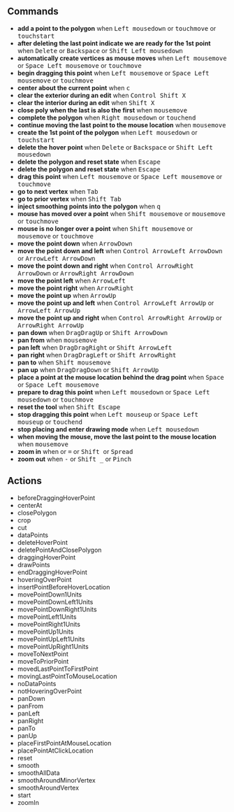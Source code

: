 ## Commands

-   <b>add a point to the polygon</b>
    when <kbd>Left mousedown</kbd> or <kbd>touchmove</kbd> or <kbd>touchstart</kbd>
-   <b>after deleting the last point indicate we are ready for the 1st point</b>
    when <kbd>Delete</kbd> or <kbd>Backspace</kbd> or <kbd>Shift Left mousedown</kbd>
-   <b>automatically create vertices as mouse moves</b>
    when <kbd>Left mousemove</kbd> or <kbd>Space Left mousemove</kbd> or <kbd>touchmove</kbd>
-   <b>begin dragging this point</b>
    when <kbd>Left mousemove</kbd> or <kbd>Space Left mousemove</kbd> or <kbd>touchmove</kbd>
-   <b>center about the current point</b>
    when <kbd>c</kbd>
-   <b>clear the exterior during an edit</b>
    when <kbd>Control Shift X</kbd>
-   <b>clear the interior during an edit</b>
    when <kbd>Shift X</kbd>
-   <b>close poly when the last is also the first</b>
    when <kbd>mousemove</kbd>
-   <b>complete the polygon</b>
    when <kbd>Right mousedown</kbd> or <kbd>touchend</kbd>
-   <b>continue moving the last point to the mouse location</b>
    when <kbd>mousemove</kbd>
-   <b>create the 1st point of the polygon</b>
    when <kbd>Left mousedown</kbd> or <kbd>touchstart</kbd>
-   <b>delete the hover point</b>
    when <kbd>Delete</kbd> or <kbd>Backspace</kbd> or <kbd>Shift Left mousedown</kbd>
-   <b>delete the polygon and reset state</b>
    when <kbd>Escape</kbd>
-   <b>delete the polygon and reset state</b>
    when <kbd>Escape</kbd>
-   <b>drag this point</b>
    when <kbd>Left mousemove</kbd> or <kbd>Space Left mousemove</kbd> or <kbd>touchmove</kbd>
-   <b>go to next vertex</b>
    when <kbd>Tab</kbd>
-   <b>go to prior vertex</b>
    when <kbd>Shift Tab</kbd>
-   <b>inject smoothing points into the polygon</b>
    when <kbd>q</kbd>
-   <b>mouse has moved over a point</b>
    when <kbd>Shift mousemove</kbd> or <kbd>mousemove</kbd> or <kbd>touchmove</kbd>
-   <b>mouse is no longer over a point</b>
    when <kbd>Shift mousemove</kbd> or <kbd>mousemove</kbd> or <kbd>touchmove</kbd>
-   <b>move the point down</b>
    when <kbd>ArrowDown</kbd>
-   <b>move the point down and left</b>
    when <kbd>Control ArrowLeft ArrowDown</kbd> or <kbd>ArrowLeft ArrowDown</kbd>
-   <b>move the point down and right</b>
    when <kbd>Control ArrowRight ArrowDown</kbd> or <kbd>ArrowRight ArrowDown</kbd>
-   <b>move the point left</b>
    when <kbd>ArrowLeft</kbd>
-   <b>move the point right</b>
    when <kbd>ArrowRight</kbd>
-   <b>move the point up</b>
    when <kbd>ArrowUp</kbd>
-   <b>move the point up and left</b>
    when <kbd>Control ArrowLeft ArrowUp</kbd> or <kbd>ArrowLeft ArrowUp</kbd>
-   <b>move the point up and right</b>
    when <kbd>Control ArrowRight ArrowUp</kbd> or <kbd>ArrowRight ArrowUp</kbd>
-   <b>pan down</b>
    when <kbd>DragDragUp</kbd> or <kbd>Shift ArrowDown</kbd>
-   <b>pan from</b>
    when <kbd>mousemove</kbd>
-   <b>pan left</b>
    when <kbd>DragDragRight</kbd> or <kbd>Shift ArrowLeft</kbd>
-   <b>pan right</b>
    when <kbd>DragDragLeft</kbd> or <kbd>Shift ArrowRight</kbd>
-   <b>pan to</b>
    when <kbd>Shift mousemove</kbd>
-   <b>pan up</b>
    when <kbd>DragDragDown</kbd> or <kbd>Shift ArrowUp</kbd>
-   <b>place a point at the mouse location behind the drag point</b>
    when <kbd>Space</kbd> or <kbd>Space Left mousemove</kbd>
-   <b>prepare to drag this point</b>
    when <kbd>Left mousedown</kbd> or <kbd>Space Left mousedown</kbd> or <kbd>touchmove</kbd>
-   <b>reset the tool</b>
    when <kbd>Shift Escape</kbd>
-   <b>stop dragging this point</b>
    when <kbd>Left mouseup</kbd> or <kbd>Space Left mouseup</kbd> or <kbd>touchend</kbd>
-   <b>stop placing and enter drawing mode</b>
    when <kbd>Left mousedown</kbd>
-   <b>when moving the mouse, move the last point to the mouse location</b>
    when <kbd>mousemove</kbd>
-   <b>zoom in</b>
    when <kbd> </kbd> or <kbd>=</kbd> or <kbd>Shift </kbd> or <kbd>Spread</kbd>
-   <b>zoom out</b>
    when <kbd>-</kbd> or <kbd>Shift \_</kbd> or <kbd>Pinch</kbd>

## Actions

-   beforeDraggingHoverPoint
-   centerAt
-   closePolygon
-   crop
-   cut
-   dataPoints
-   deleteHoverPoint
-   deletePointAndClosePolygon
-   draggingHoverPoint
-   drawPoints
-   endDraggingHoverPoint
-   hoveringOverPoint
-   insertPointBeforeHoverLocation
-   movePointDown1Units
-   movePointDownLeft1Units
-   movePointDownRight1Units
-   movePointLeft1Units
-   movePointRight1Units
-   movePointUp1Units
-   movePointUpLeft1Units
-   movePointUpRight1Units
-   moveToNextPoint
-   moveToPriorPoint
-   movedLastPointToFirstPoint
-   movingLastPointToMouseLocation
-   noDataPoints
-   notHoveringOverPoint
-   panDown
-   panFrom
-   panLeft
-   panRight
-   panTo
-   panUp
-   placeFirstPointAtMouseLocation
-   placePointAtClickLocation
-   reset
-   smooth
-   smoothAllData
-   smoothAroundMinorVertex
-   smoothAroundVertex
-   start
-   zoomIn
